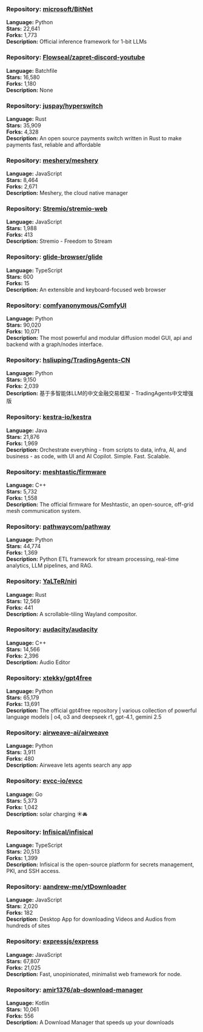 ### **Repository:** [microsoft/BitNet](https://github.com/microsoft/BitNet)

**Language:** Python  
**Stars:** 22,641  
**Forks:** 1,773  
**Description:** Official inference framework for 1-bit LLMs

### **Repository:** [Flowseal/zapret-discord-youtube](https://github.com/Flowseal/zapret-discord-youtube)

**Language:** Batchfile  
**Stars:** 16,580  
**Forks:** 1,180  
**Description:** None

### **Repository:** [juspay/hyperswitch](https://github.com/juspay/hyperswitch)

**Language:** Rust  
**Stars:** 35,909  
**Forks:** 4,328  
**Description:** An open source payments switch written in Rust to make payments fast, reliable and affordable

### **Repository:** [meshery/meshery](https://github.com/meshery/meshery)

**Language:** JavaScript  
**Stars:** 8,464  
**Forks:** 2,671  
**Description:** Meshery, the cloud native manager

### **Repository:** [Stremio/stremio-web](https://github.com/Stremio/stremio-web)

**Language:** JavaScript  
**Stars:** 1,988  
**Forks:** 413  
**Description:** Stremio - Freedom to Stream

### **Repository:** [glide-browser/glide](https://github.com/glide-browser/glide)

**Language:** TypeScript  
**Stars:** 600  
**Forks:** 15  
**Description:** An extensible and keyboard-focused web browser

### **Repository:** [comfyanonymous/ComfyUI](https://github.com/comfyanonymous/ComfyUI)

**Language:** Python  
**Stars:** 90,020  
**Forks:** 10,071  
**Description:** The most powerful and modular diffusion model GUI, api and backend with a graph/nodes interface.

### **Repository:** [hsliuping/TradingAgents-CN](https://github.com/hsliuping/TradingAgents-CN)

**Language:** Python  
**Stars:** 9,150  
**Forks:** 2,039  
**Description:** 基于多智能体LLM的中文金融交易框架 - TradingAgents中文增强版

### **Repository:** [kestra-io/kestra](https://github.com/kestra-io/kestra)

**Language:** Java  
**Stars:** 21,876  
**Forks:** 1,969  
**Description:** Orchestrate everything - from scripts to data, infra, AI, and business - as code, with UI and AI Copilot. Simple. Fast. Scalable.

### **Repository:** [meshtastic/firmware](https://github.com/meshtastic/firmware)

**Language:** C++  
**Stars:** 5,732  
**Forks:** 1,558  
**Description:** The official firmware for Meshtastic, an open-source, off-grid mesh communication system.

### **Repository:** [pathwaycom/pathway](https://github.com/pathwaycom/pathway)

**Language:** Python  
**Stars:** 44,774  
**Forks:** 1,369  
**Description:** Python ETL framework for stream processing, real-time analytics, LLM pipelines, and RAG.

### **Repository:** [YaLTeR/niri](https://github.com/YaLTeR/niri)

**Language:** Rust  
**Stars:** 12,569  
**Forks:** 441  
**Description:** A scrollable-tiling Wayland compositor.

### **Repository:** [audacity/audacity](https://github.com/audacity/audacity)

**Language:** C++  
**Stars:** 14,566  
**Forks:** 2,396  
**Description:** Audio Editor

### **Repository:** [xtekky/gpt4free](https://github.com/xtekky/gpt4free)

**Language:** Python  
**Stars:** 65,179  
**Forks:** 13,691  
**Description:** The official gpt4free repository | various collection of powerful language models | o4, o3 and deepseek r1, gpt-4.1, gemini 2.5

### **Repository:** [airweave-ai/airweave](https://github.com/airweave-ai/airweave)

**Language:** Python  
**Stars:** 3,911  
**Forks:** 480  
**Description:** Airweave lets agents search any app

### **Repository:** [evcc-io/evcc](https://github.com/evcc-io/evcc)

**Language:** Go  
**Stars:** 5,373  
**Forks:** 1,042  
**Description:** solar charging ☀️🚘

### **Repository:** [Infisical/infisical](https://github.com/Infisical/infisical)

**Language:** TypeScript  
**Stars:** 20,513  
**Forks:** 1,399  
**Description:** Infisical is the open-source platform for secrets management, PKI, and SSH access.

### **Repository:** [aandrew-me/ytDownloader](https://github.com/aandrew-me/ytDownloader)

**Language:** JavaScript  
**Stars:** 2,020  
**Forks:** 182  
**Description:** Desktop App for downloading Videos and Audios from hundreds of sites

### **Repository:** [expressjs/express](https://github.com/expressjs/express)

**Language:** JavaScript  
**Stars:** 67,807  
**Forks:** 21,025  
**Description:** Fast, unopinionated, minimalist web framework for node.

### **Repository:** [amir1376/ab-download-manager](https://github.com/amir1376/ab-download-manager)

**Language:** Kotlin  
**Stars:** 10,061  
**Forks:** 556  
**Description:** A Download Manager that speeds up your downloads

